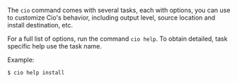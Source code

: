 The `cio` command comes with several tasks, each with options, you can use to customize Cio's
behavior, including output level, source location and install destination, etc.

For a full list of options, run the command `cio help`.
To obtain detailed, task specific help use the task name.

Example:

    $ cio help install

